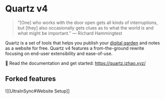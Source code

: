 # Quartz v4

> “[One] who works with the door open gets all kinds of interruptions, but [they] also occasionally gets clues as to what the world is and what might be important.” — Richard Hammingtest

Quartz is a set of tools that helps you publish your [digital garden](https://jzhao.xyz/posts/networked-thought) and notes as a website for free.
Quartz v4 features a from-the-ground rewrite focusing on end-user extensibility and ease-of-use.

🔗 Read the documentation and get started: https://quartz.jzhao.xyz/

## Forked features
![[UltraInSync#Website Setup]]